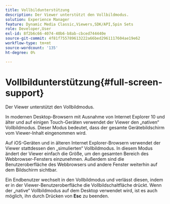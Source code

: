 ```yaml
---
title: Vollbildunterstützung
description: Der Viewer unterstützt den Vollbildmodus.
solution: Experience Manager
feature: Dynamic Media Classic,Viewers,SDK/API,Spin Sets
role: Developer,User
exl-id: 8f2b6c66-4074-40b6-b8ab-cbced744440e
source-git-commit: 4f81f755789613222a66bed2961117604ae19e62
workflow-type: tm+mt
source-wordcount: '135'
ht-degree: 0%

---
```


# Vollbildunterstützung{#full-screen-support}

Der Viewer unterstützt den Vollbildmodus.

In modernen Desktop-Browsern mit Ausnahme von Internet Explorer 10 und älter und auf einigen Touch-Geräten verwendet der Viewer den „nativen“ Vollbildmodus. Dieser Modus bedeutet, dass der gesamte Gerätebildschirm vom Viewer-Inhalt eingenommen wird.

Auf iOS-Geräten und in älteren Internet Explorer-Browsern verwendet der Viewer stattdessen den „simulierten“ Vollbildmodus. In diesem Modus ändert der Viewer einfach die Größe, um den gesamten Bereich des Webbrowser-Fensters einzunehmen. Außerdem sind die Benutzeroberfläche des Webbrowsers und andere Fenster weiterhin auf dem Bildschirm sichtbar.

Ein Endbenutzer wechselt in den Vollbildmodus und verlässt diesen, indem er in der Viewer-Benutzeroberfläche die Vollbildschaltfläche drückt. Wenn der „native“ Vollbildmodus auf dem Desktop verwendet wird, ist es auch möglich, ihn durch Drücken von **Esc** zu beenden.
